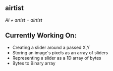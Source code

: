 airtist
-------
_AI + artist = airtist_

Currently Working On:
---------------------
- Creating a slider around a passed X,Y
- Storing an image's pixels as an array of sliders
- Representing a slider as a 1D array of bytes
- Bytes to Binary array